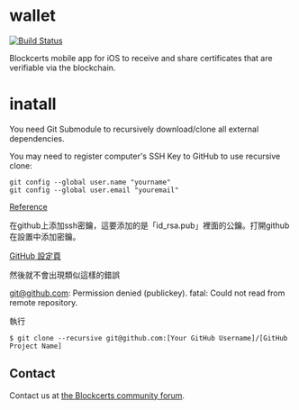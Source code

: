 # wallet
[![Build Status](https://travis-ci.org/blockchain-certificates/wallet-iOS.svg?branch=master)](https://travis-ci.org/blockchain-certificates/wallet-iOS)


Blockcerts mobile app for iOS to receive and share certificates that are verifiable via the blockchain.

# inatall

You need Git Submodule to recursively download/clone all external dependencies.

You may need to register computer's SSH Key to GitHub to use recursive clone:

```
git config --global user.name "yourname"
git config --global user.email "youremail" 
```

[Reference](https://www.jianshu.com/p/3b56f4e6ac77)

在github上添加ssh密鑰，這要添加的是「id_rsa.pub」裡面的公鑰。打開github在設置中添加密鑰。

[GitHub 設定頁](https://github.com/settings/keys)

然後就不會出現類似這樣的錯誤

git@github.com: Permission denied (publickey).
fatal: Could not read from remote repository.

執行

```
$ git clone --recursive git@github.com:[Your GitHub Username]/[GitHub Project Name]
```

## Contact

Contact us at [the Blockcerts community forum](http://community.blockcerts.org/).

